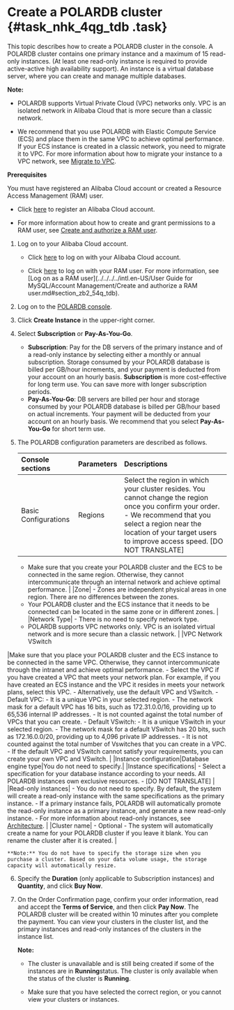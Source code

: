# Create a POLARDB cluster {#task_nhk_4qg_tdb .task}

This topic describes how to create a POLARDB cluster in the console. A POLARDB cluster contains one primary instance and a maximum of 15 read-only instances. \(At least one read-only instance is required to provide active-active high availability support\). An instance is a virtual database server, where you can create and manage multiple databases.

**Note:** 

-   POLARDB supports Virtual Private Cloud \(VPC\) networks only. VPC is an isolated network in Alibaba Cloud that is more secure than a classic network.

-   We recommend that you use POLARDB with Elastic Compute Service \(ECS\) and place them in the same VPC to achieve optimal performance. If your ECS instance is created in a classic network, you need to migrate it to VPC. For more information about how to migrate your instance to a VPC network, see [Migrate to VPC](https://help.aliyun.com/document_detail/55051.html).

****Prerequisites****

You must have registered an Alibaba Cloud account or created a Resource Access Management \(RAM\) user.

-   Click [here](https://account.aliyun.com/register/register.htm) to register an Alibaba Cloud account.

-   For more information about how to create and grant permissions to a RAM user, see [Create and authorize a RAM user](https://help.aliyun.com/document_detail/68550.html).


1.  Log on to your Alibaba Cloud account. 
    -   Click [here](https://account.aliyun.com/login/login.htm) to log on with your Alibaba Cloud account.

    -   Click [here](https://signin.aliyun.com/login.htm) to log on with your RAM user. For more information, see [Log on as a RAM user](../../../../intl.en-US/User Guide for MySQL/Account Management/Create and authorize a RAM user.md#section_zb2_54q_tdb).

2.  Log on to the [POLARDB console](https://polardb.console.aliyun.com/).
3.  Click **Create Instance** in the upper-right corner.
4.  Select **Subscription** or **Pay-As-You-Go**. 
    -   **Subscription**: Pay for the DB servers of the primary instance and of a read-only instance by selecting either a monthly or annual subscription. Storage consumed by your POLARDB database is billed per GB/hour increments, and your payment is deducted from your account on an hourly basis. **Subscription** is more cost-effective for long term use. You can save more with longer subscription periods.
    -   **Pay-As-You-Go**: DB servers are billed per hour and storage consumed by your POLARDB database is billed per GB/hour based on actual increments. Your payment will be deducted from your account on an hourly basis. We recommend that you select **Pay-As-You-Go** for short term use.
5.  The POLARDB configuration parameters are described as follows. 

    |Console sections|Parameters|Descriptions|
    |:---------------|:---------|:-----------|
    |Basic Configurations|Regions|Select the region in which your cluster resides. You cannot change the region once you confirm your order.     -   We recommend that you select a region near the location of your target users to improve access speed. \[DO NOT TRANSLATE\]
    -   Make sure that you create your POLARDB cluster and the ECS to be connected in the same region. Otherwise, they cannot intercommunicate through an internal network and achieve optimal performance.
 |
    |Zone|     -   Zones are independent physical areas in one region. There are no differences between the zones.
    -   Your POLARDB cluster and the ECS instance that it needs to be connected can be located in the same zone or in different zones.
 |
    |Network Type|     -   There is no need to specify network type.
    -   POLARDB supports VPC networks only. VPC is an isolated virtual network and is more secure than a classic network.
 |
    |VPC Network VSwitch

 |Make sure that you place your POLARDB cluster and the ECS instance to be connected in the same VPC. Otherwise, they cannot intercommunicate through the intranet and achieve optimal performance.     -   Select the VPC if you have created a VPC that meets your network plan. For example, if you have created an ECS instance and the VPC it resides in meets your network plans, select this VPC.
    -   Alternatively, use the default VPC and VSwitch.
        -   Default VPC:
            -   It is a unique VPC in your selected region.
            -   The network mask for a default VPC has 16 bits, such as 172.31.0.0/16, providing up to 65,536 internal IP addresses.
            -   It is not counted against the total number of VPCs that you can create.
        -   Default VSwitch:
            -   It is a unique VSwitch in your selected region.
            -   The network mask for a default VSwitch has 20 bits, such as 172.16.0.0/20, providing up to 4,096 private IP addresses.
            -   It is not counted against the total number of Vswitches that you can create in a VPC.
    -   If the default VPC and VSwitch cannot satisfy your requirements, you can create your own VPC and VSwitch.
 |
    |Instance configuration|Database engine type|You do not need to specify.|
    |Instance specifications|     -   Select a specification for your database instance according to your needs. All POLARDB instances own exclusive resources.
    -   \[DO NOT TRANSLATE\]
 |
    |Read-only instances|     -   You do not need to specify. By default, the system will create a read-only instance with the same specifications as the primary instance.
    -   If a primary instance fails, POLARDB will automatically promote the read-only instance as a primary instance, and generate a new read-only instance.
    -   For more information about read-only instances, see [Architecture](https://help.aliyun.com/document_detail/58766.html).
 |
    |Cluster name|     -   Optional
    -   The system will automatically create a name for your POLARDB cluster if you leave it blank. You can rename the cluster after it is created.
 |

    **Note:** You do not have to specify the storage size when you purchase a cluster. Based on your data volume usage, the storage capacity will automatically resize.

6.  Specify the **Duration** \(only applicable to Subscription instances\) and **Quantity**, and click **Buy Now**.
7.  On the Order Confirmation page, confirm your order information, read and accept the **Terms of Service**, and then click **Pay Now**. The POLARDB cluster will be created within 10 minutes after you complete the payment. You can view your clusters in the cluster list, and the primary instances and read-only instances of the clusters in the instance list.

    **Note:** 

    -   The cluster is unavailable and is still being created if some of the instances are in **Running**status. The cluster is only available when the status of the cluster is **Running**.

    -   Make sure that you have selected the correct region, or you cannot view your clusters or instances.


